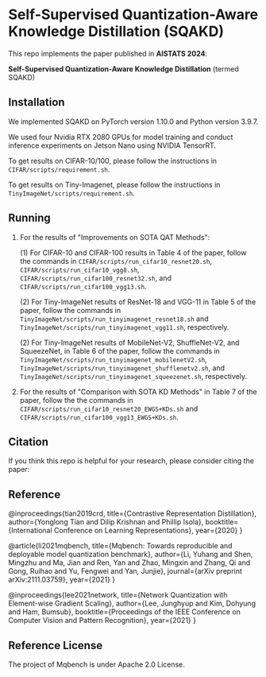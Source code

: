 # Self-Supervised Quantization-Aware Knowledge Distillation (SQAKD)

This repo implements the paper published in **AISTATS 2024**:

**Self-Supervised Quantization-Aware Knowledge Distillation** (termed SQAKD)


## Installation
We implemented SQAKD on PyTorch version 1.10.0 and Python version 3.9.7.

We used four Nvidia RTX 2080 GPUs for model training and conduct inference experiments on Jetson Nano using NVIDIA TensorRT.

To get results on CIFAR-10/100, please follow the instructions in `CIFAR/scripts/requirement.sh`.

To get results on Tiny-Imagenet, please follow the instructions in `TinyImageNet/scripts/requirement.sh`.

## Running

1. For the results of "Improvements on SOTA QAT Methods":

    (1) For CIFAR-10 and CIFAR-100 results in Table 4 of the paper, follow the commands in `CIFAR/scripts/run_cifar10_resnet20.sh`, `CIFAR/scripts/run_cifar10_vgg8.sh`, `CIFAR/scripts/run_cifar100_resnet32.sh`, and `CIFAR/scripts/run_cifar100_vgg13.sh`.

    (2) For Tiny-ImageNet results of ResNet-18 and VGG-11 in Table 5 of the paper, follow the commands in `TinyImageNet/scripts/run_tinyimagenet_resnet18.sh` and `TinyImageNet/scripts/run_tinyimagenet_vgg11.sh`, respectively. 

    (2) For Tiny-ImageNet results of MobileNet-V2, ShuffleNet-V2, and SqueezeNet, in Table 6 of the paper, follow the commands in `TinyImageNet/scripts/run_tinyimagenet_mobilenetV2.sh`, `TinyImageNet/scripts/run_tinyimagenet_shufflenetv2.sh`, and `TinyImageNet/scripts/run_tinyimagenet_squeezenet.sh`, respectively. 

2. For the results of "Comparison with SOTA KD Methods" in Table 7 of the paper, follow the the commands in `CIFAR/scripts/run_cifar10_resnet20_EWGS+KDs.sh` and `CIFAR/scripts/run_cifar100_vgg13_EWGS+KDs.sh`. 


## Citation
If you think this repo is helpful for your research, please consider citing the paper:




## Reference

@inproceedings{tian2019crd,
  title={Contrastive Representation Distillation},
  author={Yonglong Tian and Dilip Krishnan and Phillip Isola},
  booktitle={International Conference on Learning Representations},
  year={2020}
}

@article{li2021mqbench,
  title={Mqbench: Towards reproducible and deployable model quantization benchmark},
  author={Li, Yuhang and Shen, Mingzhu and Ma, Jian and Ren, Yan and Zhao, Mingxin and Zhang, Qi and Gong, Ruihao and Yu, Fengwei and Yan, Junjie},
  journal={arXiv preprint arXiv:2111.03759},
  year={2021}
}

@inproceedings{lee2021network,
  title={Network Quantization with Element-wise Gradient Scaling},
  author={Lee, Junghyup and Kim, Dohyung and Ham, Bumsub},
  booktitle={Proceedings of the IEEE Conference on Computer Vision and Pattern Recognition},
  year={2021}
}

## Reference License

The project of Mqbench is under Apache 2.0 License.


